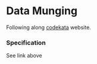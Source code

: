 # Data Munging
Following along [codekata](http://codekata.com/kata/kata04-data-munging/) website.

### Specification
See link above
